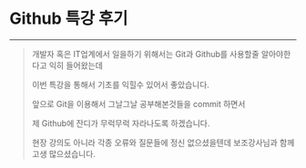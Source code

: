 # Github 특강 후기

---

> 개발자 혹은 IT업계에서 일을하기 위해서는 Git과 Github를 사용할줄 알아야한다고 익히 들어왔는데
>
> 이번 특강을 통해서 기초를 익힐수 있어서 좋았습니다.
>
> 앞으로 Git을 이용해서 그날그날 공부해본것들을  commit 하면서 
>
> 제 Github에 잔디가 무럭무럭 자라나도록 하겠습니다.
>
> 현장 강의도 아니라 각종 오류와 질문들에 정신 없으셨을텐데  보조강사님과 함께 고생 많으셨습니다.